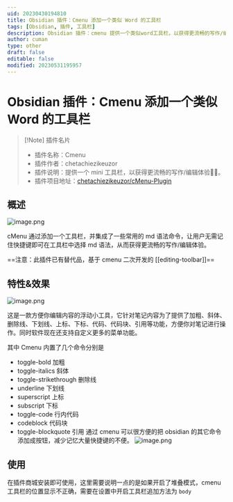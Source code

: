 ```yaml
---
uid: 20230430194810
title: Obsidian 插件：Cmenu 添加一个类似 Word 的工具栏
tags: [Obsidian, 插件, 工具栏]
description: Obsidian 插件：cmenu 提供一个类似word工具栏，以获得更流畅的写作/编辑体验
author: cuman
type: other
draft: false
editable: false
modified: 20230531195957
---
```


# Obsidian 插件：Cmenu 添加一个类似 Word 的工具栏

> [!Note] 插件名片
> - 插件名称：Cmenu
> - 插件作者：chetachiezikeuzor
> - 插件说明：提供一个 mini 工具栏，以获得更流畅的写作/编辑体验✍🏽。
> - 插件项目地址：[chetachiezikeuzor/cMenu-Plugin](https://github.com/chetachiezikeuzor/cMenu-Plugin)

## 概述

![image.png](https://cdn.pkmer.cn/images/202304301950795.png!pkmer)

cMenu 通过添加一个工具栏，并集成了一些常用的 md 语法命令，让用户无需记住快捷键即可在工具栏中选择 md 语法，从而获得更流畅的写作/编辑体验。

==注意：此插件已有替代品，基于 cmenu 二次开发的 [[editing-toolbar]]==

## 特性&效果

![image.png](https://cdn.pkmer.cn/images/202304302129195.png!pkmer)

 这是一款方便你编辑内容的浮动小工具，它针对笔记内容为了提供了加粗、斜体、删除线、下划线、上标、下标、代码、代码块、引用等功能，方便你对笔记进行操作。同时软件现在还支持自定义更多的菜单功能。

 其中 Cmenu 内置了几个命令分别是

 - toggle-bold 加粗
 - toggle-italics 斜体
 - toggle-strikethrough 删除线
 - underline 下划线
 - superscript 上标
 - subscript 下标
 - toggle-code 行内代码
 - codeblock 代码块
 - toggle-blockquote 引用
通过 cmenu 可以很方便的把 obsidian 的其它命令添加成按钮，减少记忆大量快捷键的不便。
![image.png](https://cdn.pkmer.cn/images/202304302306733.png!pkmer)

## 使用

 在插件商城安装即可使用，这里需要说明一点的是如果开启了堆叠模式，cmenu 工具栏的位置显示不正确，需要在设置中开启工具栏追加方法为 `body`
